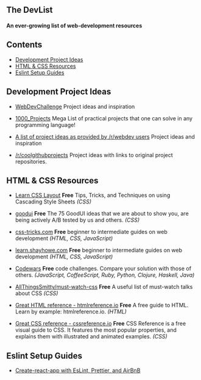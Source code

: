 <!-- <div style='text-align: center;'>
<img style="width:20%;" src="devlistlogo.png">
</div> -->

## The DevList

#### An ever-growing list of web-development resources
 

## Contents

- [Development Project Ideas](#development-project-ideas)
- [HTML & CSS Resources](#html-&-css-resources)
- [Eslint Setup Guides](#eslint-setup-guides)



## Development Project Ideas

- [WebDevChallenge](https://github.com/jlem/WebDevChallenge) Project ideas and inspiration

-  [1000_Projects](https://github.com/vicky002/1000_Projects) Mega List of practical projects that one can solve in any programming language!
-  [A list of project ideas as provided by /r/webdev users](https://www.reddit.com/r/webdev/comments/5rwkm2/a_list_of_project_ideas_as_provided_by_rwebdev/) Project ideas and inspiration

-  [/r/coolgithubprojects](https://www.reddit.com/r/coolgithubprojects/) Project ideas with links to original project repositories.

## HTML & CSS Resources
-  [Learn CSS Layout](http://learnlayout.com/) **Free** Tips, Tricks, and Techniques on using Cascading Style Sheets *(CSS)*

-  [goodui](http://www.goodui.org/) **Free** The 75 GoodUI ideas that we are about to show you, are being actively A/B tested by us and others. *(CSS)*

-  [css-tricks.com](https://css-tricks.com/) **Free** beginner to intermediate guides on web development *(HTML, CSS, JavaScript)*

-  [learn.shayhowe.com](http://learn.shayhowe.com/) **Free** beginner to intermediate guides on web development  *(HTML, CSS, JavaScript)*
-  [Codewars](http://www.codewars.com/) **Free** code challenges. Compare your solution with those of others. *(JavaScript, CoffeeScript, Ruby, Python, Clojure, Haskell, Java)*

-  [AllThingsSmitty/must-watch-css](https://github.com/AllThingsSmitty/must-watch-css) **Free** A useful list of must-watch talks about CSS  *(CSS)*
-  [Great HTML reference - htmlreference.io](http://htmlreference.io/) **Free** A free guide to HTML. Learn by example: htmlreference.io. *(HTML)*
-  [Great CSS reference - cssreference.io](http://cssreference.io/) **Free** CSS Reference is a free visual guide to CSS. It features the most popular properties, and explains them with illustrated and animated examples. *(CSS)*

## Eslint Setup Guides
- [Create-react-app with EsLint, Prettier, and AirBnB](https://github.com/jamparke/eslint-config-airbnb-setup)


